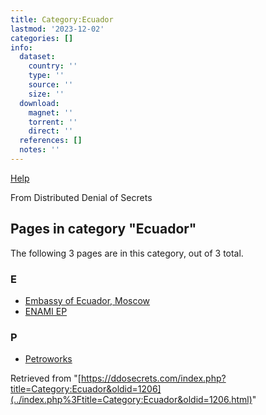 ```yaml
---
title: Category:Ecuador
lastmod: '2023-12-02'
categories: []
info:
  dataset:
    country: ''
    type: ''
    source: ''
    size: ''
  download:
    magnet: ''
    torrent: ''
    direct: ''
  references: []
  notes: ''
---
```




[Help](https://www.mediawiki.org/wiki/Special:MyLanguage/Help:Categories)

From Distributed Denial of Secrets

## Pages in category "Ecuador"

The following 3 pages are in this category, out of 3 total.

### E

- [Embassy of Ecuador,
Moscow](Embassy_of_Ecuador,_Moscow.html "Embassy of Ecuador, Moscow")
- [ENAMI EP](ENAMI_EP.html "ENAMI EP")

### P

- [Petroworks](Petroworks.html "Petroworks")

Retrieved from
"[https://ddosecrets.com/index.php?title=Category:Ecuador&oldid=1206](../index.php%3Ftitle=Category:Ecuador&oldid=1206.html)"

